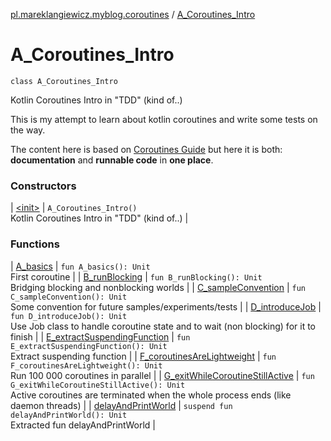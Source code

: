 [pl.mareklangiewicz.myblog.coroutines](../index.md) / [A_Coroutines_Intro](.)

# A_Coroutines_Intro

`class A_Coroutines_Intro`

Kotlin Coroutines Intro in "TDD" (kind of..)

This is my attempt to learn about kotlin coroutines and write some tests on the way.

The content here is based on [Coroutines Guide](https://github.com/Kotlin/kotlinx.coroutines/blob/master/coroutines-guide.md)
but here it is both: **documentation** and **runnable code** in **one place**.

### Constructors

| [&lt;init&gt;](-init-.md) | `A_Coroutines_Intro()`<br>Kotlin Coroutines Intro in "TDD" (kind of..) |

### Functions

| [A_basics](-a_basics.md) | `fun A_basics(): Unit`<br>First coroutine |
| [B_runBlocking](-b_run-blocking.md) | `fun B_runBlocking(): Unit`<br>Bridging blocking and nonblocking worlds |
| [C_sampleConvention](-c_sample-convention.md) | `fun C_sampleConvention(): Unit`<br>Some convention for future samples/experiments/tests |
| [D_introduceJob](-d_introduce-job.md) | `fun D_introduceJob(): Unit`<br>Use Job class to handle coroutine state and to wait (non blocking) for it to finish |
| [E_extractSuspendingFunction](-e_extract-suspending-function.md) | `fun E_extractSuspendingFunction(): Unit`<br>Extract suspending function |
| [F_coroutinesAreLightweight](-f_coroutines-are-lightweight.md) | `fun F_coroutinesAreLightweight(): Unit`<br>Run 100 000 coroutines in parallel |
| [G_exitWhileCoroutineStillActive](-g_exit-while-coroutine-still-active.md) | `fun G_exitWhileCoroutineStillActive(): Unit`<br>Active coroutines are terminated when the whole process ends (like daemon threads) |
| [delayAndPrintWorld](delay-and-print-world.md) | `suspend fun delayAndPrintWorld(): Unit`<br>Extracted fun delayAndPrintWorld |

